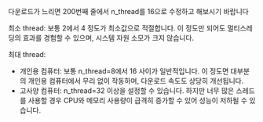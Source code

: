 다운로드가 느리면 200번째 줄에서 n_thread를 16으로 수정하고 해보시기 바랍니다

최소 thread: 보통 2에서 4 정도가 최소값으로 적절합니다. 이 정도만 되어도 멀티스레딩의 효과를 경험할 수 있으며, 시스템 자원 소모가 크지 않습니다.

최대 thread:
  - 개인용 컴퓨터: 보통 n_thread=8에서 16 사이가 일반적입니다. 이 정도면 대부분의 개인용 컴퓨터에서 무리 없이 작동하며, 다운로드 속도도 상당히 개선됩니다.
  - 고사양 컴퓨터: n_thread=32 이상을 설정할 수 있습니다. 하지만 너무 많은 스레드를 사용할 경우 CPU와 메모리 사용량이 급격히 증가할 수 있어 성능이 저하될 수 있습니다.
